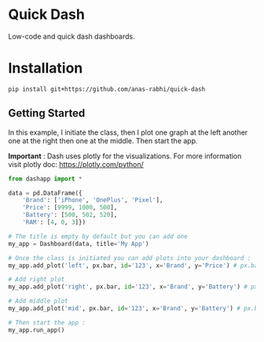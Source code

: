 # Quick Dash 

Low-code and quick dash dashboards.

# Installation

```shell
pip install git+https://github.com/anas-rabhi/quick-dash
```
## Getting Started

In this example, I initiate the class, then I plot one graph at the left 
another one at the right then one at the middle. Then start the app.

**Important** : Dash uses plotly for the visualizations. For more information 
visit plotly doc: https://plotly.com/python/

```python
from dashapp import *

data = pd.DataFrame({
    'Brand': ['iPhone', 'OnePlus', 'Pixel'],
    'Price': [9999, 1000, 500],
    'Battery': [500, 502, 520],
    'RAM': [4, 0, 3]})

# The title is empty by default but you can add one
my_app = Dashboard(data, title='My App')

# Once the class is initiated you can add plots into your dashboard :
my_app.add_plot('left', px.bar, id='123', x='Brand', y='Price') # px.bar is the barplot from plotly.

# Add right plot
my_app.add_plot('right', px.bar, id='123', x='Brand', y='Battery') # px.bar is the barplot from plotly.

# Add middle plot
my_app.add_plot('mid', px.bar, id='123', x='Brand', y='Battery') # px.bar is the barplot from plotly.

# Then start the app :
my_app.run_app()

```


